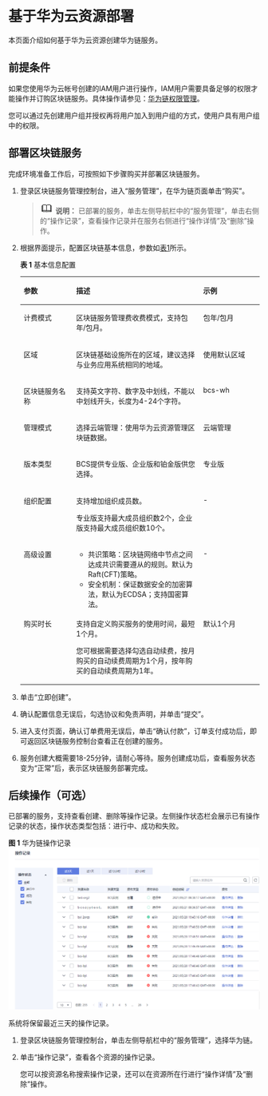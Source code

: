 # 基于华为云资源部署<a name="bcs_usermanual_2113_00"></a>

本页面介绍如何基于华为云资源创建华为链服务。

## 前提条件<a name="zh-cn_topic_0000001105888388_section130811619373"></a>

如果您使用华为云帐号创建的IAM用户进行操作，IAM用户需要具备足够的权限才能操作并订购区块链服务。具体操作请参见：[华为链权限管理](华为链权限管理.md)。

您可以通过先创建用户组并授权再将用户加入到用户组的方式，使用户具有用户组中的权限。

## 部署区块链服务<a name="zh-cn_topic_0000001105888388_section11408123395719"></a>

完成环境准备工作后，可按照如下步骤购买并部署区块链服务。

1.  登录区块链服务管理控制台，进入“服务管理”，在华为链页面单击“购买”。

    >![](public_sys-resources/icon-note.gif) **说明：** 
    >已部署的服务，单击左侧导航栏中的“服务管理”，单击右侧的“操作记录”，查看操作记录并在服务右侧进行“操作详情”及“删除”操作。

2.  根据界面提示，配置区块链基本信息，参数如[表1](#zh-cn_topic_0000001105888388_table1025291617346)所示。

    **表 1**  基本信息配置

    <a name="zh-cn_topic_0000001105888388_table1025291617346"></a>
    <table><thead align="left"><tr id="zh-cn_topic_0000001105888388_row5250916183411"><th class="cellrowborder" valign="top" width="21.92%" id="mcps1.2.4.1.1"><p id="zh-cn_topic_0000001105888388_p1124914166347"><a name="zh-cn_topic_0000001105888388_p1124914166347"></a><a name="zh-cn_topic_0000001105888388_p1124914166347"></a>参数</p>
    </th>
    <th class="cellrowborder" valign="top" width="53.02%" id="mcps1.2.4.1.2"><p id="zh-cn_topic_0000001105888388_p324917164347"><a name="zh-cn_topic_0000001105888388_p324917164347"></a><a name="zh-cn_topic_0000001105888388_p324917164347"></a>描述</p>
    </th>
    <th class="cellrowborder" valign="top" width="25.06%" id="mcps1.2.4.1.3"><p id="zh-cn_topic_0000001105888388_p1124961611344"><a name="zh-cn_topic_0000001105888388_p1124961611344"></a><a name="zh-cn_topic_0000001105888388_p1124961611344"></a>示例</p>
    </th>
    </tr>
    </thead>
    <tbody><tr id="zh-cn_topic_0000001105888388_row19250191616348"><td class="cellrowborder" valign="top" width="21.92%" headers="mcps1.2.4.1.1 "><p id="zh-cn_topic_0000001105888388_p152505164341"><a name="zh-cn_topic_0000001105888388_p152505164341"></a><a name="zh-cn_topic_0000001105888388_p152505164341"></a>计费模式</p>
    </td>
    <td class="cellrowborder" valign="top" width="53.02%" headers="mcps1.2.4.1.2 "><p id="zh-cn_topic_0000001105888388_p102500160349"><a name="zh-cn_topic_0000001105888388_p102500160349"></a><a name="zh-cn_topic_0000001105888388_p102500160349"></a>区块链服务管理费收费模式，支持包年/包月。</p>
    </td>
    <td class="cellrowborder" valign="top" width="25.06%" headers="mcps1.2.4.1.3 "><p id="zh-cn_topic_0000001105888388_p3250916163416"><a name="zh-cn_topic_0000001105888388_p3250916163416"></a><a name="zh-cn_topic_0000001105888388_p3250916163416"></a>包年/包月</p>
    </td>
    </tr>
    <tr id="zh-cn_topic_0000001105888388_row525011611341"><td class="cellrowborder" valign="top" width="21.92%" headers="mcps1.2.4.1.1 "><p id="zh-cn_topic_0000001105888388_p92501716183413"><a name="zh-cn_topic_0000001105888388_p92501716183413"></a><a name="zh-cn_topic_0000001105888388_p92501716183413"></a>区域</p>
    </td>
    <td class="cellrowborder" valign="top" width="53.02%" headers="mcps1.2.4.1.2 "><p id="zh-cn_topic_0000001105888388_p5250816173416"><a name="zh-cn_topic_0000001105888388_p5250816173416"></a><a name="zh-cn_topic_0000001105888388_p5250816173416"></a>区块链基础设施所在的区域，建议选择与业务应用系统相同的地域。</p>
    </td>
    <td class="cellrowborder" valign="top" width="25.06%" headers="mcps1.2.4.1.3 "><p id="zh-cn_topic_0000001105888388_p625017165340"><a name="zh-cn_topic_0000001105888388_p625017165340"></a><a name="zh-cn_topic_0000001105888388_p625017165340"></a>使用默认区域</p>
    </td>
    </tr>
    <tr id="zh-cn_topic_0000001105888388_row14250141693410"><td class="cellrowborder" valign="top" width="21.92%" headers="mcps1.2.4.1.1 "><p id="zh-cn_topic_0000001105888388_p625061612343"><a name="zh-cn_topic_0000001105888388_p625061612343"></a><a name="zh-cn_topic_0000001105888388_p625061612343"></a>区块链服务名称</p>
    </td>
    <td class="cellrowborder" valign="top" width="53.02%" headers="mcps1.2.4.1.2 "><p id="zh-cn_topic_0000001105888388_p182501164347"><a name="zh-cn_topic_0000001105888388_p182501164347"></a><a name="zh-cn_topic_0000001105888388_p182501164347"></a>支持英文字符、数字及中划线，不能以中划线开头，长度为4-24个字符。</p>
    </td>
    <td class="cellrowborder" valign="top" width="25.06%" headers="mcps1.2.4.1.3 "><p id="zh-cn_topic_0000001105888388_p19250201618349"><a name="zh-cn_topic_0000001105888388_p19250201618349"></a><a name="zh-cn_topic_0000001105888388_p19250201618349"></a>bcs-wh</p>
    </td>
    </tr>
    <tr id="row20437154244918"><td class="cellrowborder" valign="top" width="21.92%" headers="mcps1.2.4.1.1 "><p id="p0438942164915"><a name="p0438942164915"></a><a name="p0438942164915"></a>管理模式</p>
    </td>
    <td class="cellrowborder" valign="top" width="53.02%" headers="mcps1.2.4.1.2 "><p id="p543824274919"><a name="p543824274919"></a><a name="p543824274919"></a>选择云端管理：使用华为云资源管理区块链数据。</p>
    </td>
    <td class="cellrowborder" valign="top" width="25.06%" headers="mcps1.2.4.1.3 "><p id="p34387420494"><a name="p34387420494"></a><a name="p34387420494"></a>云端管理</p>
    </td>
    </tr>
    <tr id="zh-cn_topic_0000001105888388_row1225119161341"><td class="cellrowborder" valign="top" width="21.92%" headers="mcps1.2.4.1.1 "><p id="zh-cn_topic_0000001105888388_p152502167346"><a name="zh-cn_topic_0000001105888388_p152502167346"></a><a name="zh-cn_topic_0000001105888388_p152502167346"></a>版本类型</p>
    </td>
    <td class="cellrowborder" valign="top" width="53.02%" headers="mcps1.2.4.1.2 "><p id="zh-cn_topic_0000001105888388_p125114166343"><a name="zh-cn_topic_0000001105888388_p125114166343"></a><a name="zh-cn_topic_0000001105888388_p125114166343"></a>BCS提供专业版、企业版和铂金版供您选择。</p>
    </td>
    <td class="cellrowborder" valign="top" width="25.06%" headers="mcps1.2.4.1.3 "><p id="zh-cn_topic_0000001105888388_p925117168348"><a name="zh-cn_topic_0000001105888388_p925117168348"></a><a name="zh-cn_topic_0000001105888388_p925117168348"></a>专业版</p>
    </td>
    </tr>
    <tr id="zh-cn_topic_0000001105888388_row1025118168348"><td class="cellrowborder" valign="top" width="21.92%" headers="mcps1.2.4.1.1 "><p id="zh-cn_topic_0000001105888388_p11251121633411"><a name="zh-cn_topic_0000001105888388_p11251121633411"></a><a name="zh-cn_topic_0000001105888388_p11251121633411"></a>组织配置</p>
    </td>
    <td class="cellrowborder" valign="top" width="53.02%" headers="mcps1.2.4.1.2 "><p id="zh-cn_topic_0000001105888388_p1425181653415"><a name="zh-cn_topic_0000001105888388_p1425181653415"></a><a name="zh-cn_topic_0000001105888388_p1425181653415"></a>支持增加组织成员数。</p>
    <p id="zh-cn_topic_0000001105888388_p172511166349"><a name="zh-cn_topic_0000001105888388_p172511166349"></a><a name="zh-cn_topic_0000001105888388_p172511166349"></a>专业版支持最大成员组织数2个，企业版支持最大成员组织数10个。</p>
    </td>
    <td class="cellrowborder" valign="top" width="25.06%" headers="mcps1.2.4.1.3 "><p id="zh-cn_topic_0000001105888388_p1925171619348"><a name="zh-cn_topic_0000001105888388_p1925171619348"></a><a name="zh-cn_topic_0000001105888388_p1925171619348"></a>-</p>
    </td>
    </tr>
    <tr id="zh-cn_topic_0000001105888388_row925201614347"><td class="cellrowborder" valign="top" width="21.92%" headers="mcps1.2.4.1.1 "><p id="zh-cn_topic_0000001105888388_p13251316123415"><a name="zh-cn_topic_0000001105888388_p13251316123415"></a><a name="zh-cn_topic_0000001105888388_p13251316123415"></a>高级设置</p>
    </td>
    <td class="cellrowborder" valign="top" width="53.02%" headers="mcps1.2.4.1.2 "><a name="zh-cn_topic_0000001105888388_ul182511116173419"></a><a name="zh-cn_topic_0000001105888388_ul182511116173419"></a><ul id="zh-cn_topic_0000001105888388_ul182511116173419"><li>共识策略：区块链网络中节点之间达成共识需要遵从的规则。默认为Raft(CFT)策略。</li><li>安全机制：保证数据安全的加密算法，默认为ECDSA；支持国密算法。</li></ul>
    </td>
    <td class="cellrowborder" valign="top" width="25.06%" headers="mcps1.2.4.1.3 "><p id="zh-cn_topic_0000001105888388_p142511516153412"><a name="zh-cn_topic_0000001105888388_p142511516153412"></a><a name="zh-cn_topic_0000001105888388_p142511516153412"></a>-</p>
    </td>
    </tr>
    <tr id="zh-cn_topic_0000001105888388_row325231643412"><td class="cellrowborder" valign="top" width="21.92%" headers="mcps1.2.4.1.1 "><p id="zh-cn_topic_0000001105888388_p1825214165344"><a name="zh-cn_topic_0000001105888388_p1825214165344"></a><a name="zh-cn_topic_0000001105888388_p1825214165344"></a>购买时长</p>
    </td>
    <td class="cellrowborder" valign="top" width="53.02%" headers="mcps1.2.4.1.2 "><p id="zh-cn_topic_0000001105888388_p152524168345"><a name="zh-cn_topic_0000001105888388_p152524168345"></a><a name="zh-cn_topic_0000001105888388_p152524168345"></a>支持自定义购买服务的使用时间，最短1个月。</p>
    <p id="zh-cn_topic_0000001105888388_p5252416173411"><a name="zh-cn_topic_0000001105888388_p5252416173411"></a><a name="zh-cn_topic_0000001105888388_p5252416173411"></a>您可根据需要选择勾选自动续费，按月购买的自动续费周期为1个月，按年购买的自动续费周期为1年。</p>
    </td>
    <td class="cellrowborder" valign="top" width="25.06%" headers="mcps1.2.4.1.3 "><p id="zh-cn_topic_0000001105888388_p13252131616345"><a name="zh-cn_topic_0000001105888388_p13252131616345"></a><a name="zh-cn_topic_0000001105888388_p13252131616345"></a>默认1个月</p>
    </td>
    </tr>
    </tbody>
    </table>

3.  单击“立即创建”。
4.  确认配置信息无误后，勾选协议和免责声明，并单击“提交”。
5.  进入支付页面，确认订单费用无误后，单击“确认付款”，订单支付成功后，即可返回区块链服务控制台查看正在创建的服务。
6.  服务创建大概需要18-25分钟，请耐心等待。服务创建成功后，查看服务状态变为“正常”后，表示区块链服务部署完成。

## 后续操作（可选）<a name="zh-cn_topic_0000001105888388_section54131333155718"></a>

已部署的服务，支持查看创建、删除等操作记录。左侧操作状态栏会展示已有操作记录的状态，操作状态类型包括：进行中、成功和失败。

**图 1**  华为链操作记录<a name="fig89161432185413"></a>  
![](figures/华为链操作记录.png "华为链操作记录")

系统将保留最近三天的操作记录。

1.  登录区块链服务管理控制台，单击左侧导航栏中的“服务管理”，选择华为链。
2.  单击“操作记录”，查看各个资源的操作记录。

    您可以按资源名称搜索操作记录，还可以在资源所在行进行“操作详情”及“删除”操作。


